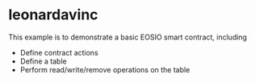 # leonardavinc

This example is to demonstrate a basic EOSIO smart contract, including

- Define contract actions
- Define a table
- Perform read/write/remove operations on the table
